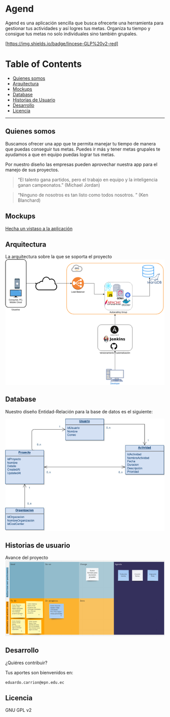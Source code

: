 
# Agend 

Agend es una aplicación sencilla que busca ofrecerte una herramienta para gestionar tus actividades y así logres tus metas. Organiza tu tiempo y consigue tus metas no solo individuales sino también grupales.

[https://img.shields.io/badge/lincese-GLP%20v2-red]

Table of Contents
=======================

* [Quienes somos](#quienes-somos)
* [Arquitectura](#arquitectura)
* [Mockups](#mockups)
* [Database](#database)
* [Historias de Usuario](#historias-de-usuario)
* [Desarrollo](#desarrollo)
* [Licencia](#licencia)

---

Quienes somos
-------

Buscamos ofrecer una app que te permita manejar tu tiempo de manera que puedas conseguir tus metas. Puedes ir más y tener metas grupales te ayudamos a que en equipo puedas lograr tus metas.

Por nuestro diseño las empresas pueden aprovechar nuestra app para el manejo de sus proyectos.

> “El talento gana partidos, pero el trabajo en equipo y la inteligencia ganan campeonatos.” (Michael Jordan)

> “Ninguno de nosotros es tan listo como todos nosotros. ” (Ken Blanchard)

Mockups
-------

[Hecha un vistaso a la aplicación](https://www.figma.com/file/YBSq1VzG63potczpzNlXMS/Untitled?node-id=0%3A1)

Arquitectura
-------
La arquitectura sobre la que se soporta el proyecto
![arquitectura](architecture.jpg)

Database
-------
Nuestro diseño Entidad-Relación para la base de datos es el siguiente:

![base_de_datos](database.jpg)

Historias de usuario
-------
Avance del proyecto
![historias de usuario](user_histories.png)

Desarrollo
--------

¿Quiéres contribuir?

Tus aportes son bienvenidos en:

    eduardo.carrion@epn.edu.ec

Licencia
----

GNU GPL v2
